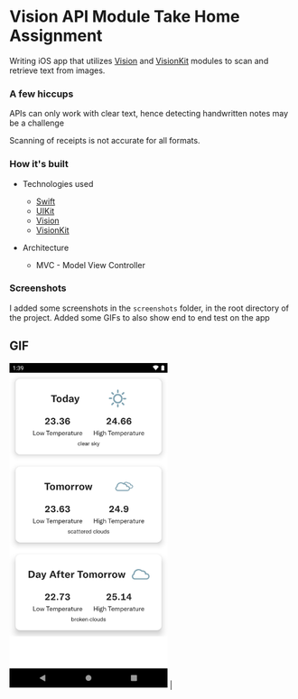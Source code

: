 Vision API Module Take Home Assignment
==============

Writing iOS app that utilizes [Vision](https://developer.apple.com/documentation/vision) and [VisionKit](https://developer.apple.com/documentation/visionkit/) modules to scan and retrieve text from images.

### A few hiccups

APIs can only work with clear text, hence detecting handwritten notes may be a challenge

Scanning of receipts is not accurate for all formats.


### How it's built

* Technologies used
    * [Swift](https://developer.apple.com/swift/)
    * [UIKit](https://developer.apple.com/documentation/uikit)
    * [Vision](https://developer.apple.com/documentation/vision)
    * [VisionKit](https://developer.apple.com/documentation/visionkit/)

* Architecture
    * MVC - Model View Controller


### Screenshots

I added some screenshots in the `screenshots` folder, in the root directory of the project. Added some GIFs to also show end to end test on the app

GIF 
--- 
<img src="https://github.com/jumaallan/apollo-agriculture/blob/master/screenshots/weather_light.png" width="280"/> |
